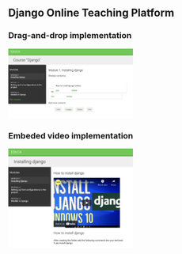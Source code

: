 ## Django Online Teaching Platform

### Drag-and-drop implementation
<img src="educa/courses/static/images/course.png" width="50%">

### Embeded video implementation
<img src="educa/courses/static/images/video.png" width="50%">